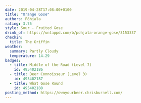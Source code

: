 ```yaml
---
date: 2019-04-28T17:08:00+0100
title: "Orange Gose"
authors: Põhjala
rating: 3.75
style: Sour - Fruited Gose
drink_of: https://untappd.com/b/pohjala-orange-gose/3153337
checkin:
  title: The Griffin
weather:
  summary: Partly Cloudy
  temperature: 14.29
badges:
  - title: Middle of the Road (Level 7)
    id: 495402186
  - title: Beer Connoisseur (Level 3)
    id: 495402187
  - title: What Gose Round
    id: 495402188
posting_method: https://ownyourbeer.chrisburnell.com/
---
```

